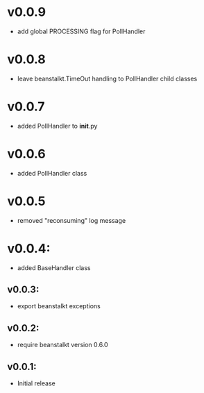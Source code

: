# v0.0.9
* add global PROCESSING flag for PollHandler

# v0.0.8
* leave beanstalkt.TimeOut handling to PollHandler
  child classes 

# v0.0.7
* added PollHandler to __init__.py

# v0.0.6
* added PollHandler class

# v0.0.5
* removed "reconsuming" log message

# v0.0.4:
* added BaseHandler class

## v0.0.3:
* export beanstalkt exceptions

## v0.0.2:
* require beanstalkt version 0.6.0

## v0.0.1:

* Initial release
